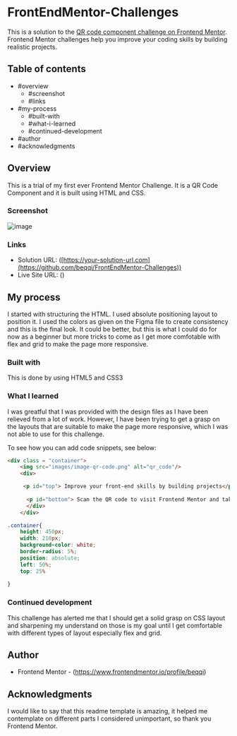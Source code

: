 # FrontEndMentor-Challenges
This is a solution to the [QR code component challenge on Frontend Mentor](https://www.frontendmentor.io/challenges/qr-code-component-iux_sIO_H). Frontend Mentor challenges help you improve your coding skills by building realistic projects. 

## Table of contents

- #overview
  - #screenshot
  - #links
- #my-process
  - #built-with
  - #what-i-learned
  - #continued-development
- #author
- #acknowledgments



## Overview
This is a trial of my first ever Frontend Mentor Challenge. It is a QR Code Component and it is built using HTML and CSS. 

### Screenshot
![image](https://github.com/beqqi/FrontEndMentor-Challenges/assets/100137642/9d02aa29-834f-4818-8624-4c3a2979cb76)


### Links

- Solution URL: ([https://your-solution-url.com](https://github.com/beqqi/FrontEndMentor-Challenges))
- Live Site URL: ()

## My process
I started with structuring the HTML. I used absolute positioning layout to position it. I used the colors as given on the Figma file to create consistency and this is the final look. It could be better, but this is what I could do for now as a beginner but more tricks to come as I get more comfotable with flex and grid to make the page more responsive.

### Built with
This is done by using HTML5 and CSS3


### What I learned
I was greatful that I was provided with the design files as I have been relieved from a lot of work. However, I have been trying to get a grasp on the layouts that are suitable to make the page more responsive, which I was not able to use for this challenge.



To see how you can add code snippets, see below:

```html
<div class = "container">
    <img src="images/image-qr-code.png" alt="qr_code"/>
    <div>

     <p id="top"> Improve your front-end skills by building projects</p>
    
      <p id="bottom"> Scan the QR code to visit Frontend Mentor and take your coding skills to the next level</p>
      </div>
    </div>
```
```css
.container{
    height: 450px;
    width: 210px;
    background-color: white;
    border-radius: 5%;
    position: absolute;
    left: 50%;
    top: 25%    
   
}
```


### Continued development
This challenge has alerted me that I should get a solid grasp on CSS layout and sharpening my understand on those is my goal until I get comfortable with different types of layout especially flex and grid. 



## Author

- Frontend Mentor - (https://www.frontendmentor.io/profile/beqqi)


## Acknowledgments

I would like to say that this readme template is amazing, it helped me contemplate on different parts I considered unimportant, so thank you Frontend Mentor.
